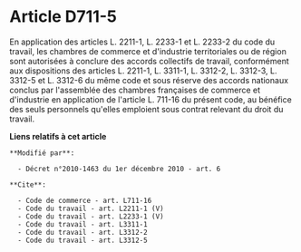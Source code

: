 # Article D711-5

En application des articles L. 2211-1, L. 2233-1 et L. 2233-2 du code du travail, les chambres de commerce et d'industrie
territoriales ou de région sont autorisées à conclure des accords collectifs de travail, conformément aux dispositions des
articles L. 2211-1, L. 3311-1, L. 3312-2, L. 3312-3, L. 3312-5 et L. 3312-6 du même code et sous réserve des accords
nationaux conclus par l'assemblée des chambres françaises de commerce et d'industrie en application de l'article L. 711-16 du
présent code, au bénéfice des seuls personnels qu'elles emploient sous contrat relevant du droit du travail.

**Liens relatifs à cet article**

	**Modifié par**:

	  - Décret n°2010-1463 du 1er décembre 2010 - art. 6

	**Cite**:

	  - Code de commerce - art. L711-16
	  - Code du travail - art. L2211-1 (V)
	  - Code du travail - art. L2233-1 (V)
	  - Code du travail - art. L3311-1
	  - Code du travail - art. L3312-2
	  - Code du travail - art. L3312-5
